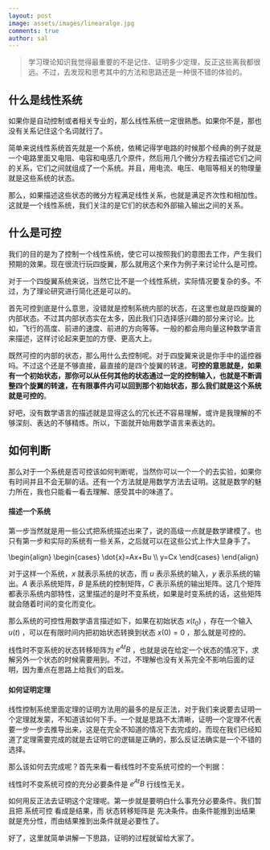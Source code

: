 ```yaml
---
layout: post
image: assets/images/linearalge.jpg
comments: true
author: sal
---
```

> 学习理论知识我觉得最重要的不是记住、证明多少定理，反正这些离我都很远。不过，去发现和思考其中的方法和思路还是一种很不错的体验的。

## 什么是线性系统
如果你是自动控制或者相关专业的，那么线性系统一定很熟悉。如果你不是，那也没有关系记住这个名词就行了。

简单来说线性系统首先就是一个系统，依稀记得学电路的时候那个经典的例子就是一个电路里面又电阻、电容和电感几个原件，然后用几个微分方程去描述它们之间的关系，它们之间就组成了一个系统。并且，用电流、电压、电阻等相关的物理量就是这些系统的状态。

那么，如果描述这些状态的微分方程满足线性关系，也就是满足齐次性和相加性。这就是一个线性系统，我们关注的是它们的状态和外部输入输出之间的关系。

## 什么是可控
我们的目的是为了控制一个线性系统，使它可以按照我们的意图去工作，产生我们预期的效果。现在很流行玩四旋翼，那么就用这个来作为例子来讨论什么是可控。

对于一个四旋翼系统来说，当然它比不是一个线性系统，实际情况要复杂的多。不过，为了理论研究进行简化还是可以的。

首先可控到底是什么意思，没错就是控制系统内部的状态，在这里也就是四旋翼的内部状态。不过其内部状态实在太多，因此我们只选择感兴趣的部分来讨论。比如，飞行的高度、前进的速度、前进的方向等等。一般的都会用向量这种数学语言来描述，这样讨论起来更加的方便、更高大上。

既然可控的内部的状态，那么用什么去控制呢。对于四旋翼来说是你手中的遥控器吗。不过这个还是不够直接，最直接的是四个旋翼的转速。**可控的意思就是，如果有一个初始状态，那你可以从任何其他的状态通过一定的控制输入，也就是不断调整四个旋翼的转速，在有限事件内可以回到那个初始状态，那么我们就是这个系统就是可控的**。

好吧，没有数学语言的描述就是显得这么的冗长还不容易理解，或许是我理解的不够深刻、表达的不够精炼。所以，下面就开始用数学语言来表达的。

## 如何判断
那么对于一个系统是否可控该如何判断呢，当然你可以一个一个的去实验，如果你有时间并且不会无聊的话。还有一个方法就是用数学方法去证明。这就是数学的魅力所在，我也只能看一看去理解、感受其中的味道了。

#### 描述一个系统
第一步当然就是用一些公式把系统描述出来了，说的高级一点就是数学建模了。也只有第一步和实际的系统有一些关系，之后就可以在这些公式上作大显身手了。

<p>
    \begin{align}
    \begin{cases}
    \dot{x}=Ax+Bu \\
    y=Cx
    \end{cases}
    \end{align}  
</p>

对于这样一个系统，$x$ 就表示系统的状态，而 $u$ 表示系统的输入，$y$ 表示系统的输出。$A$ 表示系统矩阵，$B$ 是系统的控制矩阵，$C$ 表示系统的输出矩阵。这几个矩阵都表示系统内部特性，这里描述的是时不变系统，如果是时变系统的话，这些矩阵就会随着时间的变化而变化。

那么系统的可控性用数学语言描述如下，如果在初始状态 $x(t_0)$ ，存在一个输入 $u(t)$ ，可以在有限时间内把初始状态转换到状态 $x(0)=0$ ，那么就是可控的。

线性时不变系统的状态转移矩阵为 $e^{At}B$ ，也就是说在给定一个状态的情况下，求解另外一个状态的时候需要用到。不过，不理解也没有关系完全不影响后面的证明，因为重点在思路上给我们的启发。

#### 如何证明定理
线性控制系统里面定理的证明方法用的最多的是反正法，对于我们来说要去证明一个定理就发蒙，不知道该如何下手。一个就是思路不太清晰，证明一个定理不代表要一步一步去推导出来，这是在完全不知道的情况下去完成的，而现在我们已经知道了定理需要完成的就是去证明它的逻辑是正确的，那么反证法确实是一个不错的选择。

那么该如何去完成呢？首先来看一看线性时不变系统可控的一个判据：

线性时不变系统可控的充分必要条件是 $e^{At}B$ 行线性无关。

如何用反正法去证明这个定理呢。第一步就是要明白什么事充分必要条件。我们暂且把 系统可控 看成是结果，而 状态转移矩阵是 先决条件。由条件能推到出结果就是充分性，而由结果推到出条件就是必要性了。

好了，这里就简单讲解一下思路，证明的过程就留给大家了。